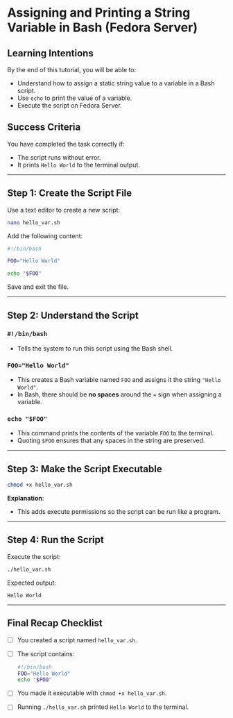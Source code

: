 # Assigning and Printing a String Variable in Bash (Fedora Server)

## Learning Intentions

By the end of this tutorial, you will be able to:

* Understand how to assign a static string value to a variable in a Bash script.
* Use `echo` to print the value of a variable.
* Execute the script on Fedora Server.

## Success Criteria

You have completed the task correctly if:

* The script runs without error.
* It prints `Hello World` to the terminal output.

---

## Step 1: Create the Script File

Use a text editor to create a new script:

```bash
nano hello_var.sh
```

Add the following content:

```bash
#!/bin/bash

FOO="Hello World"

echo "$FOO"
```

Save and exit the file.

---

## Step 2: Understand the Script

### `#!/bin/bash`

* Tells the system to run this script using the Bash shell.

### `FOO="Hello World"`

* This creates a Bash variable named `FOO` and assigns it the string `"Hello World"`.
* In Bash, there should be **no spaces** around the `=` sign when assigning a variable.

### `echo "$FOO"`

* This command prints the contents of the variable `FOO` to the terminal.
* Quoting `$FOO` ensures that any spaces in the string are preserved.

---

## Step 3: Make the Script Executable

```bash
chmod +x hello_var.sh
```

**Explanation**:

* This adds execute permissions so the script can be run like a program.

---

## Step 4: Run the Script

Execute the script:

```bash
./hello_var.sh
```

Expected output:

```
Hello World
```

---

## Final Recap Checklist

* [ ] You created a script named `hello_var.sh`.

* [ ] The script contains:

  ```bash
  #!/bin/bash
  FOO="Hello World"
  echo "$FOO"
  ```

* [ ] You made it executable with `chmod +x hello_var.sh`.

* [ ] Running `./hello_var.sh` printed `Hello World` to the terminal.

